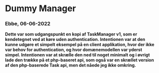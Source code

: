 # Dummy Manager
### Ebbe, 06-06-2022 <B>

Dette var som udgangspunkt en kopi af TaskManager v1, som er kendetegnet ved at køre uden authentication. Intentionen var at den kunne udgøre et simpelt eksempel på en client applikation, hvor der ikke var behov for authentication, og hvor domænemodellen var yderst simpel.
Intentionen var at skrælle den ned til noget minimalt og i øvrigt lade den trække på et php-baseret api, som også var en skrællet version af den php-baserede Task api, men det nåede jeg ikke omkring.